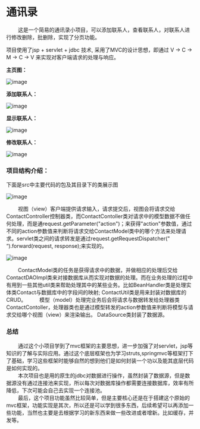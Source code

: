 # 通讯录

&nbsp;&nbsp;&nbsp;&nbsp;&nbsp;&nbsp;&nbsp;&nbsp;这是一个简易的通讯录小项目，可以添加联系人，查看联系人，对联系人进行修改删除，批删除，实现了分页功能。

项目使用了jsp + servlet + jdbc 技术, 采用了MVC的设计思想，即通过 V -> C -> M -> C -> V 来实现对客户端请求的处理与响应。

**主页图：** 
  
![image](http://note.youdao.com/yws/api/personal/file/4DB762D7904144559C18CA893E48C050?method=download&shareKey=12f5917af50dec013daf7288c816415f)


**添加联系人：**

![image](http://note.youdao.com/yws/api/personal/file/6AEBF73051994270A37224E4E0BDAC55?method=download&shareKey=aee74bd1f2520c9d51d49a0e2e427352)

 
**显示联系人：**

![image](http://note.youdao.com/yws/api/personal/file/B398B71B0E234F8FA5BAE5F6D300C3D9?method=download&shareKey=e9a23b9acc0bc2d10e484f1712dc774d)

**修改联系人：**

![image](http://note.youdao.com/yws/api/personal/file/1D151CC0F15D41B29403EE1263BCCA1F?method=download&shareKey=6d79f7ca481052783d3270aa04cdc94d)


### 项目结构介绍：

下面是src中主要代码的包及其目录下的类展示图  

![image](http://note.youdao.com/yws/api/personal/file/B3A33FD8890E40088645936282767B83?method=download&shareKey=bda0d9e6901683f7fbd1026c4213812c)

&nbsp;&nbsp;&nbsp;&nbsp;&nbsp;&nbsp;&nbsp;&nbsp;视图（view）客户端提供请求输入，请求提交后，视图会将请求交给ContactController控制器类，而ContactContoller类对请求中的模型数据不做任何处理，而是通request.getParameter("action")；来获得"action"参数值，通过不同的action参数值来判断将请求交给ContactModel类中的哪个方法来处理请求。servlet类之间的请求转发是通过request.getRequestDispatcher(" “).forward(request, response);来实现的。

![image](http://note.youdao.com/yws/api/personal/file/C71A4CFB6C9946CABC2F38DCB25C9D57?method=download&shareKey=a3efd91629f4c277f49dbbe467f53838)

&nbsp;&nbsp;&nbsp;&nbsp;&nbsp;&nbsp;&nbsp;&nbsp;ContactModel类的任务是获得请求中的数据，并做相应的处理后交给ContactDAOImpl类来对接数据库从而实现对数据的处理。而在业务处理的过程中有用到一些其他util类来帮助处理其中的某些业务。比如BeanHandler类是处理实体类Contact与数据库中的字段间的映射; ContactUtil类是用来封装对数据库的CRUD。
&nbsp;&nbsp;&nbsp;&nbsp;&nbsp;&nbsp;&nbsp;&nbsp;模型（model）处理完业务后会将请求与数据转发给处理器类ContactContoller，处理器类也是通过模型转发的action参数值来判断将模型与请求交给哪个视图（view）来渲染输出。
DataSource类封装了数据源。

### 总结  
&nbsp;&nbsp;&nbsp;&nbsp;&nbsp;&nbsp;&nbsp;&nbsp;通过这个小项目学到了mvc框架的主要思想，进一步加强了对servlet，jsp等知识的了解与实际应用。通过这个底层框架也为学习struts,springmvc等框架打下了基础，学习这些框架时能够自然的想到他们是如何封装一个功以及能其底层代码是如何实现的。   
&nbsp;&nbsp;&nbsp;&nbsp;&nbsp;&nbsp;&nbsp;&nbsp;本次项目也是用的原生的jdbc对数据进行操作，虽然封装了数据源，但是数据源没有通过连接池来实现，所以每次对数据库操作都需要连接数据库，效率有所降低，下次可能会自己去实现一个连接池。  
&nbsp;&nbsp;&nbsp;&nbsp;&nbsp;&nbsp;&nbsp;&nbsp;最后，这个项目功能虽然比较简单，但是主要核心还是在于搭建这个原始的mvc框架，功能实现是其次，所以还是可以学到很多东西，后续希望可以再添加一些功能，当然也主要是去根据学习的新东西来做一些改进或者增新。比如缓存，并发等。  
